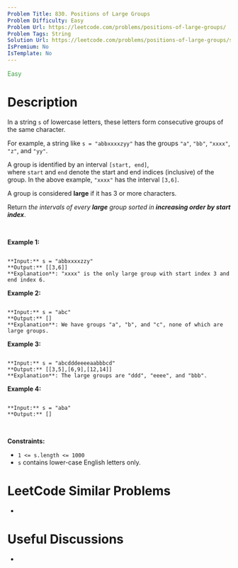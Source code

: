 ```yaml
---
Problem Title: 830. Positions of Large Groups
Problem Difficulty: Easy
Problem Url: https://leetcode.com/problems/positions-of-large-groups/
Problem Tags: String
Solution Url: https://leetcode.com/problems/positions-of-large-groups/solution/
IsPremium: No
IsTemplate: No
---
```


<span style="color: rgb(67, 160, 71);">Easy</span>

# Description

In a string `s` of lowercase letters, these letters form consecutive groups of the same character.


For example, a string like `s = "abbxxxxzyy"` has the groups `"a"`, `"bb"`, `"xxxx"`, `"z"`, and `"yy"`.


A group is identified by an interval `[start, end]`, where `start` and `end` denote the start and end indices (inclusive) of the group. In the above example, `"xxxx"` has the interval `[3,6]`.


A group is considered **large** if it has 3 or more characters.


Return *the intervals of every **large** group sorted in **increasing order by start index***.


 


**Example 1:**



```

**Input:** s = "abbxxxxzzy"
**Output:** [[3,6]]
**Explanation**: "xxxx" is the only large group with start index 3 and end index 6.

```

**Example 2:**



```

**Input:** s = "abc"
**Output:** []
**Explanation**: We have groups "a", "b", and "c", none of which are large groups.

```

**Example 3:**



```

**Input:** s = "abcdddeeeeaabbbcd"
**Output:** [[3,5],[6,9],[12,14]]
**Explanation**: The large groups are "ddd", "eeee", and "bbb".

```

**Example 4:**



```

**Input:** s = "aba"
**Output:** []

```

 


**Constraints:**


* `1 <= s.length <= 1000`
* `s` contains lower-case English letters only.




# LeetCode Similar Problems

- []()

# Useful Discussions

- []()
